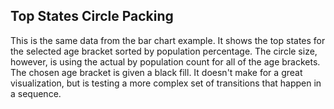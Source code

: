 ## Top States Circle Packing 

This is the same data from the bar chart example.  It shows the top states for the selected age bracket sorted by population percentage. 
The circle size, however, is using the actual by population count for all of the age brackets.
The chosen age bracket is given a black fill.
It doesn't make for a great visualization, but is testing a more complex set of transitions that happen in a sequence.
